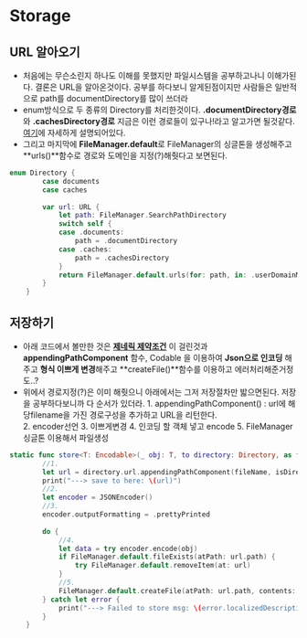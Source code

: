 #  Storage
## URL 알아오기
- 처음에는 무슨소린지 하나도 이해를 못했지만 파일시스템을 공부하고나니 이해가된다. 결론은 URL을 알아온것이다. 공부를 하다보니 알게된점이지만 사람들은 일반적으로 path를 documentDirectory를 많이 쓰더라
- enum방식으로 두 종류의 Directory를 처리한것이다. **.documentDirectory경로** 와 **.cachesDirectory경로** 지금은 이런 경로들이 있구나!라고 알고가면 될것같다. [여기](https://jinnify.tistory.com/26)에 자세하게 설명되어있다.
- 그리고 마지막에 **FileManager.default**로 FileManager의 싱글톤을 생성해주고 **urls()**함수로 경로와 도메인을 지정(?)해줫다고 보면된다.
```swift
enum Directory {
        case documents
        case caches
        
        var url: URL {
            let path: FileManager.SearchPathDirectory
            switch self {
            case .documents:
                path = .documentDirectory
            case .caches:
                path = .cachesDirectory
            }
            return FileManager.default.urls(for: path, in: .userDomainMask).first!
        }
    }
```

## 저장하기
- 아래 코드에서 볼만한 것은 **[제네릭 제약조건](https://github.com/JongPyoAhn/TodoList/blob/main/Explanation/Generic.md)** 이 걸린것과 **appendingPathComponent** 함수, Codable 을 이용하여 **Json으로 인코딩** 해주고 **형식 이쁘게 변경**해주고 **createFile()**함수를 이용하고 에러처리해준거정도..?
- 위에서 경로지정(?)은 이미 해줫으니 아래에서는 그저 저장절차만 밟으면된다. 저장을 공부하다보니까 다 순서가 있더라.
        1. appendingPathComponent() : url에 해당filename을 가진 경로구성을 추가하고 URL을 리턴한다.</br>
        2. encoder선언
        3. 이쁘게변경
        4. 인코딩 할 객체 넣고 encode
        5. FileManager 싱글톤 이용해서 파일생성
```swift
static func store<T: Encodable>(_ obj: T, to directory: Directory, as fileName: String) {
        //1.
        let url = directory.url.appendingPathComponent(fileName, isDirectory: false)
        print("---> save to here: \(url)")
        //2.
        let encoder = JSONEncoder()
        //3.
        encoder.outputFormatting = .prettyPrinted
        
        do {
            //4.
            let data = try encoder.encode(obj)
            if FileManager.default.fileExists(atPath: url.path) {
                try FileManager.default.removeItem(at: url)
            }
            //5.
            FileManager.default.createFile(atPath: url.path, contents: data, attributes: nil)
        } catch let error {
            print("---> Failed to store msg: \(error.localizedDescription)")
        }
    }
```
